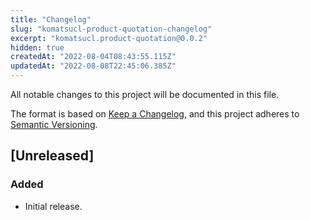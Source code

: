 ```yaml
---
title: "Changelog"
slug: "komatsucl-product-quotation-changelog"
excerpt: "komatsucl.product-quotation@0.0.2"
hidden: true
createdAt: "2022-08-04T08:43:55.115Z"
updatedAt: "2022-08-08T22:45:06.385Z"
---
```

All notable changes to this project will be documented in this file.

The format is based on [Keep a Changelog](https://keepachangelog.com/en/1.0.0/),
and this project adheres to [Semantic Versioning](https://semver.org/spec/v2.0.0.html).

## [Unreleased]

### Added
- Initial release.